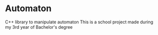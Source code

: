 # Automaton
C++ library to manipulate automaton
This is a school project made during my 3rd year of Bachelor's degree
